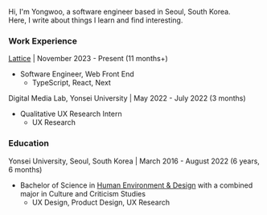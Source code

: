Hi, I'm Yongwoo, a software engineer based in Seoul, South Korea.<br>
Here, I write about things I learn and find interesting.

### Work Experience

[Lattice](https://www.linkedin.com/company/latticeholdings/) | November 2023 - Present (11 months+)

- Software Engineer, Web Front End
  - TypeScript, React, Next

Digital Media Lab, Yonsei University | May 2022 - July 2022 (3 months)

- Qualitative UX Research Intern
  - UX Research

### Education

Yonsei University, Seoul, South Korea | March 2016 - August 2022 (6 years, 6 months)

- Bachelor of Science in [Human Environment & Design](https://che-en.yonsei.ac.kr/che_en/design/design_intro01.do) with a combined major in Culture and Criticism Studies
  - UX Design, Product Design, UX Research
